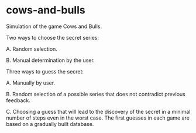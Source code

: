 # cows-and-bulls

Simulation of the game Cows and Bulls.


Two ways to choose the secret series:

A. Random selection.

B. Manual determination by the user.

Three ways to guess the secret:

A. Manually by user.

B. Random selection of a possible series that does not contradict previous feedback.

C. Choosing a guess that will lead to the discovery of the secret in a minimal number of steps even in the worst case. The first guesses in each game are based on a gradually built database.
